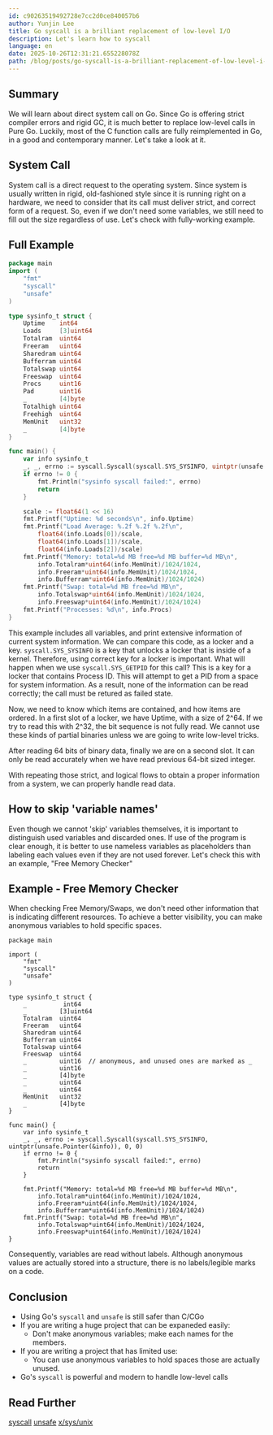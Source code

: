 ```yaml
---
id: c90263519492728e7cc2d0ce840057b6
author: Yunjin Lee
title: Go syscall is a brilliant replacement of low-level I/O
description: Let's learn how to syscall
language: en
date: 2025-10-26T12:31:21.655228078Z
path: /blog/posts/go-syscall-is-a-brilliant-replacement-of-low-level-i-o-za50951e1
---
```


## Summary

We will learn about direct system call on Go.
Since Go is offering strict compiler errors and rigid GC, it is much better to replace low-level calls in Pure Go.
Luckily, most of the C function calls are fully reimplemented in Go, in a good and contemporary manner.
Let's take a look at it.

## System Call
System call is a direct request to the operating system.
Since system is usually written in rigid, old-fashioned style since it is running right on a hardware, we need to consider that its call must deliver strict, and correct form of a request.
So, even if we don't need some variables, we still need to fill out the size regardless of use.
Let's check with fully-working example.

## Full Example

```go
package main
import (
	"fmt"
	"syscall"
	"unsafe"
)

type sysinfo_t struct {
	Uptime    int64
	Loads     [3]uint64
	Totalram  uint64
	Freeram   uint64
	Sharedram uint64
	Bufferram uint64
	Totalswap uint64
	Freeswap  uint64
	Procs     uint16
	Pad       uint16
	_         [4]byte
	Totalhigh uint64
	Freehigh  uint64
	MemUnit   uint32
	_         [4]byte
}

func main() {
	var info sysinfo_t
	_, _, errno := syscall.Syscall(syscall.SYS_SYSINFO, uintptr(unsafe.Pointer(&info)), 0, 0)
	if errno != 0 {
		fmt.Println("sysinfo syscall failed:", errno)
		return
	}

	scale := float64(1 << 16)
	fmt.Printf("Uptime: %d seconds\n", info.Uptime)
	fmt.Printf("Load Average: %.2f %.2f %.2f\n",
		float64(info.Loads[0])/scale,
		float64(info.Loads[1])/scale,
		float64(info.Loads[2])/scale)
	fmt.Printf("Memory: total=%d MB free=%d MB buffer=%d MB\n",
		info.Totalram*uint64(info.MemUnit)/1024/1024,
		info.Freeram*uint64(info.MemUnit)/1024/1024,
		info.Bufferram*uint64(info.MemUnit)/1024/1024)
	fmt.Printf("Swap: total=%d MB free=%d MB\n",
		info.Totalswap*uint64(info.MemUnit)/1024/1024,
		info.Freeswap*uint64(info.MemUnit)/1024/1024)
	fmt.Printf("Processes: %d\n", info.Procs)
}
```

This example includes all variables, and print extensive information of current system information.
We can compare this code, as a locker and a key.
`syscall.SYS_SYSINFO` is a key that unlocks a locker that is inside of a kernel.
Therefore, using correct key for a locker is important.
What will happen when we use `syscall.SYS_GETPID` for this call?
This is a key for a locker that contains Process ID.
This will attempt to get a PID from a space for system information.
As a result, none of the information can be read correctly; the call must be retured as failed state.

Now, we need to know which items are contained, and how items are ordered.
In a first slot of a locker, we have Uptime, with a size of 2^64.
If we try to read this with 2^32, the bit sequence is not fully read.
We cannot use these kinds of partial binaries unless we are going to write low-level tricks.

After reading 64 bits of binary data, finally we are on a second slot.
It can only be read accurately when we have read previous 64-bit sized integer.

With repeating those strict, and logical flows to obtain a proper information from a system, we can properly handle read data.

## How to skip 'variable names'

Even though we cannot 'skip' variables themselves, it is important to distinguish used variables and discarded ones.
If use of the program is clear enough, it is better to use nameless variables as placeholders than labeling each values even if they are not used forever.
Let's check this with an example, "Free Memory Checker"

## Example - Free Memory Checker
When checking Free Memory/Swaps, we don't need other information that is indicating different resources.
To achieve a better visibility, you can make anonymous variables to hold specific spaces.
```
package main

import (
	"fmt"
	"syscall"
	"unsafe"
)

type sysinfo_t struct {
	_          int64
	_         [3]uint64
	Totalram  uint64
	Freeram   uint64
	Sharedram uint64
	Bufferram uint64
	Totalswap uint64
	Freeswap  uint64
	_         uint16  // anonymous, and unused ones are marked as _
	_         uint16  
	_         [4]byte 
	_         uint64  
	_         uint64  
	MemUnit   uint32
	_         [4]byte
}

func main() {
	var info sysinfo_t
	_, _, errno := syscall.Syscall(syscall.SYS_SYSINFO, uintptr(unsafe.Pointer(&info)), 0, 0)
	if errno != 0 {
		fmt.Println("sysinfo syscall failed:", errno)
		return
	}

	fmt.Printf("Memory: total=%d MB free=%d MB buffer=%d MB\n",
		info.Totalram*uint64(info.MemUnit)/1024/1024,
		info.Freeram*uint64(info.MemUnit)/1024/1024,
		info.Bufferram*uint64(info.MemUnit)/1024/1024)
	fmt.Printf("Swap: total=%d MB free=%d MB\n",
		info.Totalswap*uint64(info.MemUnit)/1024/1024,
		info.Freeswap*uint64(info.MemUnit)/1024/1024)
}
```

Consequently, variables are read without labels.
Although anonymous values are actually stored into a structure, there is no labels/legible marks on a code.

## Conclusion
- Using Go's `syscall` and `unsafe` is still safer than C/CGo
- If you are writing a huge project that can be expaneded easily:
  - Don't make anonymous variables; make each names for the members.
- If you are writing a project that has limited use:
  - You can use anonymous variables to hold spaces those are actually unused.
- Go's `syscall` is powerful and modern to handle low-level calls

## Read Further

[syscall](https://pkg.go.dev/syscall)
[unsafe](https://pkg.go.dev/unsafe)
[x/sys/unix](https://pkg.go.dev/golang.org/x/sys/unix)

